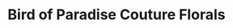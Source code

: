---
title: "Bird of Paradise Couture Florals"
url: /irvine/bird-of-paradise-couture-florals/
shop: florist
---
